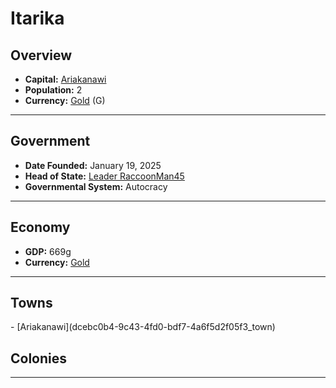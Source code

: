 <!--UNDEDITED FILE, remove this entire line if this file has been edited!-->
# <!--NAME-->Itarika<!--NAME-->

## Overview

- **Capital:** <!--CAPITAL_LINK-->[Ariakanawi](dcebc0b4-9c43-4fd0-bdf7-4a6f5d2f05f3_town)<!--CAPITAL_LINK-->
- **Population:** <!--POPULATION-->2<!--POPULATION-->
- **Currency:** <!--CURRENCY_LINK-->[Gold](Gold_currency)<!--CURRENCY_LINK--> (<!--CURRENCY_ABV-->G<!--CURRENCY_ABV-->)

---

## Government

- **Date Founded:** <!--FOUNDED-->January 19, 2025<!--FOUNDED-->
- **Head of State:** <!--LEADER_TITLE_LINK-->[Leader RaccoonMan45](RaccoonMan45_user)<!--LEADER_TITLE_LINK-->
- **Governmental System:** <!--GOVERNMENT-->Autocracy<!--GOVERNMENT-->

---

## Economy

- **GDP:** <!--GDP-->669g<!--GDP-->
- **Currency:** <!--CURRENCY_LINK-->[Gold](Gold_currency)<!--CURRENCY_LINK-->

---

## Towns

<!--TOWNS-->- [Ariakanawi](dcebc0b4-9c43-4fd0-bdf7-4a6f5d2f05f3_town)<!--TOWNS-->

## Colonies

<!--COLONIES--><!--COLONIES-->

---